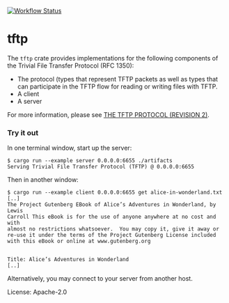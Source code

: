 [![Workflow Status](https://github.com/connorkuehl/tftp/workflows/test/badge.svg)](https://github.com/connorkuehl/tftp/actions?query=workflow%3A%22test%22)

# tftp

The `tftp` crate provides implementations for the following components of
the Trivial File Transfer Protocol (RFC 1350):

* The protocol (types that represent TFTP packets as well as types that
  can participate in the TFTP flow for reading or writing files with
  TFTP.
* A client
* A server

For more information, please see [THE TFTP PROTOCOL (REVISION 2)](
https://tools.ietf.org/html/rfc1350).

### Try it out

In one terminal window, start up the server:

```console
$ cargo run --example server 0.0.0.0:6655 ./artifacts
Serving Trivial File Transfer Protocol (TFTP) @ 0.0.0.0:6655
```

Then in another window:

```console
$ cargo run --example client 0.0.0.0:6655 get alice-in-wonderland.txt
[..]
The Project Gutenberg EBook of Alice’s Adventures in Wonderland, by Lewis
Carroll This eBook is for the use of anyone anywhere at no cost and with
almost no restrictions whatsoever.  You may copy it, give it away or
re-use it under the terms of the Project Gutenberg License included
with this eBook or online at www.gutenberg.org


Title: Alice’s Adventures in Wonderland
[..]
```

Alternatively, you may connect to your server from another host.

License: Apache-2.0
